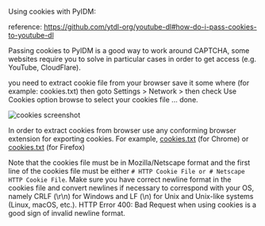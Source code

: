Using cookies with PyIDM:

reference: https://github.com/ytdl-org/youtube-dl#how-do-i-pass-cookies-to-youtube-dl

Passing cookies to PyIDM is a good way to work around CAPTCHA, some websites require you to solve in particular 
cases in order to get access (e.g. YouTube, CloudFlare). 

you need to extract cookie file from your browser save it some where (for example: cookies.txt) then goto
Settings > Network > then check Use Cookies option
browse to select your cookies file ... done.

![cookies screenshot](https://user-images.githubusercontent.com/58998813/90165536-16c58680-dd99-11ea-99a8-edaec07246e5.png)

In order to extract cookies from browser use any conforming browser extension for exporting cookies. 
For example, [cookies.txt](https://chrome.google.com/webstore/detail/cookiestxt/njabckikapfpffapmjgojcnbfjonfjfg) (for Chrome) 
or [cookies.txt](https://addons.mozilla.org/en-US/firefox/addon/cookies-txt/) (for Firefox) 

Note that the cookies file must be in Mozilla/Netscape format and the first line of the cookies file must be either 
`# HTTP Cookie File or # Netscape HTTP Cookie File`. 
Make sure you have correct newline format in the cookies file and convert newlines if necessary to correspond with your OS, 
namely CRLF (\r\n) for Windows and LF (\n) for Unix and Unix-like systems (Linux, macOS, etc.). 
HTTP Error 400: Bad Request when using cookies is a good sign of invalid newline format.




